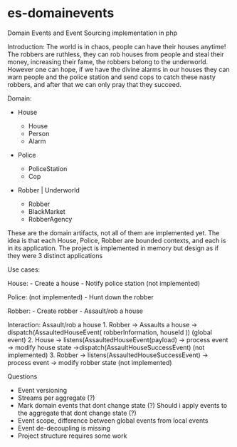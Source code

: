 # es-domainevents
Domain Events and Event Sourcing implementation in php

Introduction:
The world is in chaos, people can have their houses anytime! The robbers are ruthless, they can rob houses from people and steal their money, increasing their fame, the robbers belong to the underworld. However one can hope, if we have the divine alarms in our houses they can warn people and the police station and send cops to catch these nasty robbers, and after that we can only pray that they succeed.

Domain:
- House 
  - House
  - Person
  - Alarm
  
- Police
  - PoliceStation
  - Cop
  
- Robber | Underworld
  - Robber
  - BlackMarket
  - RobberAgency
  
These are the domain artifacts, not all of them are implemented yet.
The idea is that each House, Police, Robber are bounded contexts, and each is in its application.
The project is implemented in memory but design as if they were 3 distinct applications

Use cases:
  
  House:
    - Create a house
    - Notify police station (not implemented)
    
  Police: (not implemented)
    - Hunt down the robber
    
  Robber:
    - Create robber
    - Assault/rob a house
    

Interaction:
  Assault/rob a house
    1. Robber -> Assaults a house -> dispatch(AssaultedHouseEvent( robberInformation, houseId )) (global event)
    2. House -> listens(AssaultedHouseEvent(payload) -> process event -> modify house state
       ->dispatch(AssaultHouseSuccessEvent) (not implemented)
    3. Robber -> listens(AssaultedHouseSuccessEvent) -> process event -> modify robber state (not implemented)
  

Questions
- Event versioning
- Streams per aggregate (?)
- Mark domain events that dont change state (?) Should i apply events to the aggregate that dont change state (?)
- Event scope, difference between global events from local events
- Event de-decoupling is missing
- Project structure requires some work
